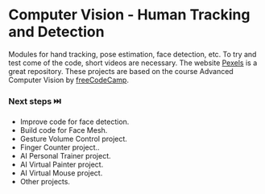 # Computer Vision - Human Tracking and Detection
Modules for hand tracking, pose estimation, face detection, etc. To try and test come of the code, short videos are necessary. The website [Pexels](https://www.pexels.com) is a great repository.
These projects are based on the course Advanced Computer Vision by [freeCodeCamp](https://www.youtube.com/watch?v=01sAkU_NvOY&t=6759s&ab_channel=freeCodeCamp.org).

### Next steps ⏭️
- Improve code for face detection.
- Build code for Face Mesh.
- Gesture Volume Control project.
- Finger Counter project..
- AI Personal Trainer project.
- AI Virtual Painter project.
- AI Virtual Mouse project.
- Other projects.
